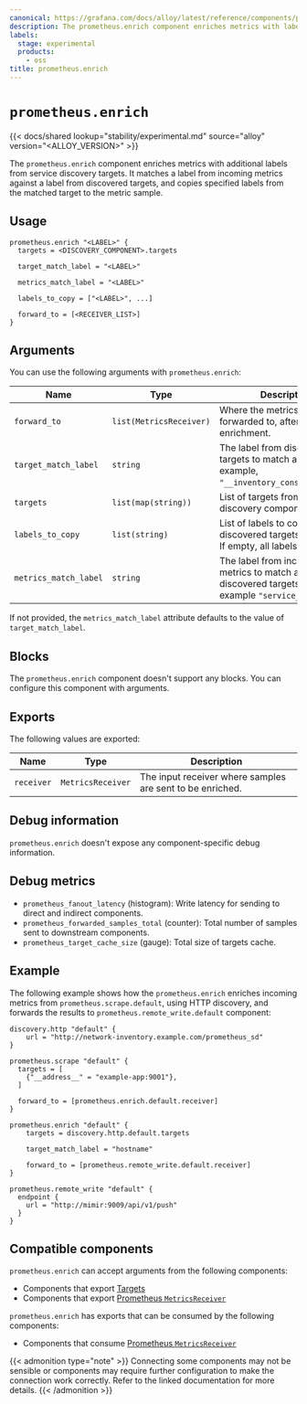 ```yaml
---
canonical: https://grafana.com/docs/alloy/latest/reference/components/prometheus/prometheus.enrich/
description: The prometheus.enrich component enriches metrics with labels from service discovery
labels:
  stage: experimental
  products:
    - oss
title: prometheus.enrich
---
```


# `prometheus.enrich`

{{< docs/shared lookup="stability/experimental.md" source="alloy" version="<ALLOY_VERSION>" >}}

The `prometheus.enrich` component enriches metrics with additional labels from service discovery targets.
It matches a label from incoming metrics against a label from discovered targets, and copies specified labels from the
matched target to the metric sample.

## Usage

```alloy
prometheus.enrich "<LABEL>" {
  targets = <DISCOVERY_COMPONENT>.targets
  
  target_match_label = "<LABEL>"
  
  metrics_match_label = "<LABEL>"
  
  labels_to_copy = ["<LABEL>", ...]
  
  forward_to = [<RECEIVER_LIST>]
}
```

## Arguments

You can use the following arguments with `prometheus.enrich`:

| Name                  | Type                    | Description                                                                                        | Default | Required |
|-----------------------|-------------------------|----------------------------------------------------------------------------------------------------|---------|----------|
| `forward_to`          | `list(MetricsReceiver)` | Where the metrics should be forwarded to, after enrichment.                                        |         | yes      |
| `target_match_label`  | `string`                | The label from discovered targets to match against, for example, `"__inventory_consul_service"`.   |         | yes      |
| `targets`             | `list(map(string))`     | List of targets from a discovery component.                                                        |         | yes      |
| `labels_to_copy`      | `list(string)`          | List of labels to copy from discovered targets to metrics. If empty, all labels are copied.        |         | no       |
| `metrics_match_label` | `string`                | The label from incoming metrics to match against discovered targets, for example `"service_name"`. |         | no       |

If not provided, the `metrics_match_label` attribute defaults to the value of `target_match_label`.

## Blocks

The `prometheus.enrich` component doesn't support any blocks. You can configure this component with arguments.

## Exports

The following values are exported:

| Name       | Type              | Description                                               |
|------------|-------------------|-----------------------------------------------------------|
| `receiver` | `MetricsReceiver` | The input receiver where samples are sent to be enriched. |

## Debug information

`prometheus.enrich` doesn't expose any component-specific debug information.

## Debug metrics

* `prometheus_fanout_latency` (histogram): Write latency for sending to direct and indirect components.
* `prometheus_forwarded_samples_total` (counter): Total number of samples sent to downstream components.
* `prometheus_target_cache_size` (gauge): Total size of targets cache.

## Example

The following example shows how the `prometheus.enrich` enriches incoming metrics from
`prometheus.scrape.default`, using HTTP discovery, and forwards the results to
`prometheus.remote_write.default` component:

```alloy
discovery.http "default" {
    url = "http://network-inventory.example.com/prometheus_sd"
}

prometheus.scrape "default" {
  targets = [
    {"__address__" = "example-app:9001"},
  ]

  forward_to = [prometheus.enrich.default.receiver]
}

prometheus.enrich "default" {
	targets = discovery.http.default.targets

	target_match_label = "hostname"

	forward_to = [prometheus.remote_write.default.receiver]
}

prometheus.remote_write "default" {
  endpoint {
    url = "http://mimir:9009/api/v1/push"
  }
}
```

<!-- START GENERATED COMPATIBLE COMPONENTS -->

## Compatible components

`prometheus.enrich` can accept arguments from the following components:

- Components that export [Targets](../../../compatibility/#targets-exporters)
- Components that export [Prometheus `MetricsReceiver`](../../../compatibility/#prometheus-metricsreceiver-consumers)

`prometheus.enrich` has exports that can be consumed by the following components:

- Components that consume [Prometheus `MetricsReceiver`](../../../compatibility/#prometheus-metricsreceiver-consumers)

{{< admonition type="note" >}}
Connecting some components may not be sensible or components may require further configuration to make the connection
work correctly.
Refer to the linked documentation for more details.
{{< /admonition >}}

<!-- END GENERATED COMPATIBLE COMPONENTS -->